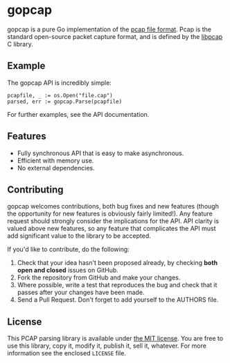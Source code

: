 # gopcap

gopcap is a pure Go implementation of the
[pcap file format](http://wiki.wireshark.org/Development/LibpcapFileFormat).
Pcap is the standard open-source packet capture format, and is defined by the
[libpcap](http://wiki.wireshark.org/libpcap) C library.

## Example

The gopcap API is incredibly simple:

    pcapfile, _ := os.Open("file.cap")
    parsed, err := gopcap.Parse(pcapfile)

For further examples, see the API documentation.

## Features

- Fully synchronous API that is easy to make asynchronous.
- Efficient with memory use.
- No external dependencies.

## Contributing

gopcap welcomes contributions, both bug fixes and new features (though the
opportunity for new features is obviously fairly limited!). Any feature request
should strongly consider the implications for the API. API clarity is valued
above new features, so any feature that complicates the API must add
significant value to the library to be accepted.

If you'd like to contribute, do the following:

1. Check that your idea hasn't been proposed already, by checking **both open
   and closed** issues on GitHub.
2. Fork the repository from GitHub and make your changes.
3. Where possible, write a test that reproduces the bug and check that it
   passes after your changes have been made.
4. Send a Pull Request. Don't forget to add yourself to the AUTHORS file.

## License

This PCAP parsing library is available under
[the MIT license](http://opensource.org/licenses/MIT). You are free to use this
library, copy it, modify it, publish it, sell it, whatever. For more
information see the enclosed `LICENSE` file.
